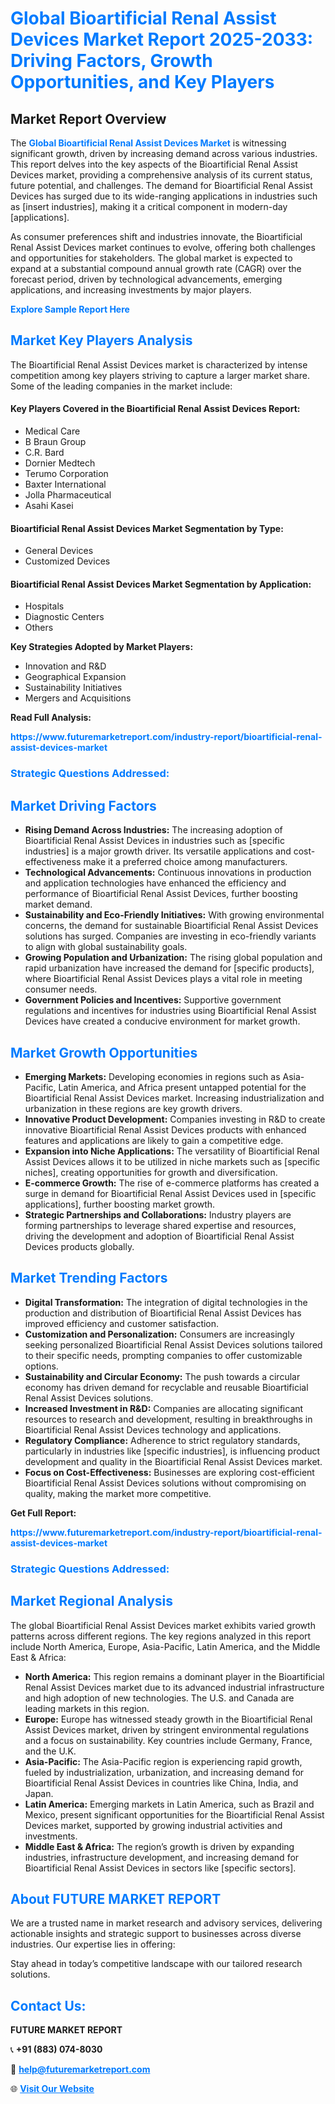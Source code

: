 <h1 style="color: #007BFF;">Global Bioartificial Renal Assist Devices Market Report 2025-2033: Driving Factors, Growth Opportunities, and Key Players</h1>

<section id="overview">
<h2>Market Report Overview</h2>
<p>The <a href="https://www.futuremarketreport.com/industry-report/bioartificial-renal-assist-devices-market" style="color: #007BFF; text-decoration: none;"><strong>Global Bioartificial Renal Assist Devices Market</strong></a> is witnessing significant growth, driven by increasing demand across various industries. This report delves into the key aspects of the Bioartificial Renal Assist Devices market, providing a comprehensive analysis of its current status, future potential, and challenges. The demand for Bioartificial Renal Assist Devices has surged due to its wide-ranging applications in industries such as [insert industries], making it a critical component in modern-day [applications].</p>
<p>As consumer preferences shift and industries innovate, the Bioartificial Renal Assist Devices market continues to evolve, offering both challenges and opportunities for stakeholders. The global market is expected to expand at a substantial compound annual growth rate (CAGR) over the forecast period, driven by technological advancements, emerging applications, and increasing investments by major players.</p>
</section>

<section id="overview">
<p><a href="https://www.futuremarketreport.com/request-sample/reportId=78965" style="color: #007BFF; text-decoration: none;"><strong>Explore Sample Report Here</strong></a></p>
</section>

<section id="key-players">
<h2 style="color: #007BFF;">Market Key Players Analysis</h2>
<p>The Bioartificial Renal Assist Devices market is characterized by intense competition among key players striving to capture a larger market share. Some of the leading companies in the market include:</p>
<h4>Key Players Covered in the Bioartificial Renal Assist Devices Report:</h4>
<ul><li>Medical Care</li><li>B Braun Group</li><li>C.R. Bard</li><li>Dornier Medtech</li><li>Terumo Corporation</li><li>Baxter International</li><li>Jolla Pharmaceutical</li><li>Asahi Kasei</li></ul>
<h4>Bioartificial Renal Assist Devices Market Segmentation by Type:</h4>
<ul><li>General Devices</li><li>Customized Devices</li></ul>

<h4>Bioartificial Renal Assist Devices Market Segmentation by Application:</h4>
<ul><li>Hospitals</li><li>Diagnostic Centers</li><li>Others</li></ul>
<p><strong>Key Strategies Adopted by Market Players:</strong></p>
<ul>
<li>Innovation and R&D</li>
<li>Geographical Expansion</li>
<li>Sustainability Initiatives</li>
<li>Mergers and Acquisitions</li>
</ul>
</section>

<section>
<p><strong>Read Full Analysis: </strong></p><a href="https://www.futuremarketreport.com/industry-report/bioartificial-renal-assist-devices-market" style="color: #007BFF; text-decoration: none;"><strong>https://www.futuremarketreport.com/industry-report/bioartificial-renal-assist-devices-market</strong></a>
<h3 style="color: #007BFF;">Strategic Questions Addressed:</h3>
</section>

<section id="driving-factors">
<h2 style="color: #007BFF;">Market Driving Factors</h2>
<ul>
<li><strong>Rising Demand Across Industries:</strong> The increasing adoption of Bioartificial Renal Assist Devices in industries such as [specific industries] is a major growth driver. Its versatile applications and cost-effectiveness make it a preferred choice among manufacturers.</li>
<li><strong>Technological Advancements:</strong> Continuous innovations in production and application technologies have enhanced the efficiency and performance of Bioartificial Renal Assist Devices, further boosting market demand.</li>
<li><strong>Sustainability and Eco-Friendly Initiatives:</strong> With growing environmental concerns, the demand for sustainable Bioartificial Renal Assist Devices solutions has surged. Companies are investing in eco-friendly variants to align with global sustainability goals.</li>
<li><strong>Growing Population and Urbanization:</strong> The rising global population and rapid urbanization have increased the demand for [specific products], where Bioartificial Renal Assist Devices plays a vital role in meeting consumer needs.</li>
<li><strong>Government Policies and Incentives:</strong> Supportive government regulations and incentives for industries using Bioartificial Renal Assist Devices have created a conducive environment for market growth.</li>
</ul>
</section>

<section id="growth-opportunities">
<h2 style="color: #007BFF;">Market Growth Opportunities</h2>
<ul>
<li><strong>Emerging Markets:</strong> Developing economies in regions such as Asia-Pacific, Latin America, and Africa present untapped potential for the Bioartificial Renal Assist Devices market. Increasing industrialization and urbanization in these regions are key growth drivers.</li>
<li><strong>Innovative Product Development:</strong> Companies investing in R&D to create innovative Bioartificial Renal Assist Devices products with enhanced features and applications are likely to gain a competitive edge.</li>
<li><strong>Expansion into Niche Applications:</strong> The versatility of Bioartificial Renal Assist Devices allows it to be utilized in niche markets such as [specific niches], creating opportunities for growth and diversification.</li>
<li><strong>E-commerce Growth:</strong> The rise of e-commerce platforms has created a surge in demand for Bioartificial Renal Assist Devices used in [specific applications], further boosting market growth.</li>
<li><strong>Strategic Partnerships and Collaborations:</strong> Industry players are forming partnerships to leverage shared expertise and resources, driving the development and adoption of Bioartificial Renal Assist Devices products globally.</li>
</ul>
</section>

<section id="trending-factors">
<h2 style="color: #007BFF;">Market Trending Factors</h2>
<ul>
<li><strong>Digital Transformation:</strong> The integration of digital technologies in the production and distribution of Bioartificial Renal Assist Devices has improved efficiency and customer satisfaction.</li>
<li><strong>Customization and Personalization:</strong> Consumers are increasingly seeking personalized Bioartificial Renal Assist Devices solutions tailored to their specific needs, prompting companies to offer customizable options.</li>
<li><strong>Sustainability and Circular Economy:</strong> The push towards a circular economy has driven demand for recyclable and reusable Bioartificial Renal Assist Devices solutions.</li>
<li><strong>Increased Investment in R&D:</strong> Companies are allocating significant resources to research and development, resulting in breakthroughs in Bioartificial Renal Assist Devices technology and applications.</li>
<li><strong>Regulatory Compliance:</strong> Adherence to strict regulatory standards, particularly in industries like [specific industries], is influencing product development and quality in the Bioartificial Renal Assist Devices market.</li>
<li><strong>Focus on Cost-Effectiveness:</strong> Businesses are exploring cost-efficient Bioartificial Renal Assist Devices solutions without compromising on quality, making the market more competitive.</li>
</ul>
</section>

<section>
<p><strong>Get Full Report: </strong></p><a href="https://www.futuremarketreport.com/industry-report/bioartificial-renal-assist-devices-market" style="color: #007BFF; text-decoration: none;"><strong>https://www.futuremarketreport.com/industry-report/bioartificial-renal-assist-devices-market</strong></a>
<h3 style="color: #007BFF;">Strategic Questions Addressed:</h3>
</section>


<section id="regional-analysis">
<h2 style="color: #007BFF;">Market Regional Analysis</h2>
<p>The global Bioartificial Renal Assist Devices market exhibits varied growth patterns across different regions. The key regions analyzed in this report include North America, Europe, Asia-Pacific, Latin America, and the Middle East & Africa:</p>
<ul>
<li><strong>North America:</strong> This region remains a dominant player in the Bioartificial Renal Assist Devices market due to its advanced industrial infrastructure and high adoption of new technologies. The U.S. and Canada are leading markets in this region.</li>
<li><strong>Europe:</strong> Europe has witnessed steady growth in the Bioartificial Renal Assist Devices market, driven by stringent environmental regulations and a focus on sustainability. Key countries include Germany, France, and the U.K.</li>
<li><strong>Asia-Pacific:</strong> The Asia-Pacific region is experiencing rapid growth, fueled by industrialization, urbanization, and increasing demand for Bioartificial Renal Assist Devices in countries like China, India, and Japan.</li>
<li><strong>Latin America:</strong> Emerging markets in Latin America, such as Brazil and Mexico, present significant opportunities for the Bioartificial Renal Assist Devices market, supported by growing industrial activities and investments.</li>
<li><strong>Middle East & Africa:</strong> The region’s growth is driven by expanding industries, infrastructure development, and increasing demand for Bioartificial Renal Assist Devices in sectors like [specific sectors].</li>
</ul>
</section>

<footer>
<h2 style="color: #007BFF;">About FUTURE MARKET REPORT</h2>
<p>We are a trusted name in market research and advisory services, delivering actionable insights and strategic support to businesses across diverse industries. Our expertise lies in offering:</p>

<p>Stay ahead in today’s competitive landscape with our tailored research solutions.</p>

<h2 style="color: #007BFF;">Contact Us:</h2>
<p><strong>FUTURE MARKET REPORT</strong></p>
<p>📞 <strong>+91 (883) 074-8030</strong></p>
<p>📧 <strong><a href="mailto:help@futuremarketreport.com" style="color: #007BFF;">help@futuremarketreport.com</a></strong></p>
<p>🌐 <strong><a href="https://www.futuremarketreport.com/" style="color: #007BFF;">Visit Our Website</a></strong></p>
</footer>